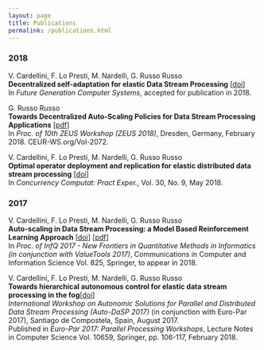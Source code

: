 ```yaml
---
layout: page
title: Publications
permalink: /publications.html
---
```

### 2018 ###

V. Cardellini, F. Lo Presti, M. Nardelli, G. Russo Russo<br>
**Decentralized self-adaptation for elastic Data Stream Processing** \[[doi](https://doi.org/10.1016/j.future.2018.05.025)\]<br>
In *Future Generation Computer Systems*, accepted for publication in 2018.

G. Russo Russo<br>
**Towards Decentralized Auto-Scaling Policies for Data Stream Processing Applications**
\[[pdf](http://ceur-ws.org/Vol-2072/paper8.pdf)\]<br>
In *Proc. of 10th ZEUS Workshop (ZEUS 2018)*, Dresden, Germany, February 2018. CEUR-WS.org/Vol-2072. 


V. Cardellini, F. Lo Presti, M. Nardelli, G. Russo Russo<br>
**Optimal operator deployment and replication for elastic distributed data stream processing** \[[doi](https://doi.org/10.1002/cpe.4334)\]<br>
In *Concurrency Computat: Pract Exper.*, Vol. 30, No. 9, May 2018.

### 2017 ###
V. Cardellini, F. Lo Presti, M. Nardelli, G. Russo Russo<br>
**Auto-scaling in Data Stream Processing: a Model Based Reinforcement Learning Approach**
\[[doi](https://doi.org/10.1007/978-3-319-91632-3_8)\]
\[[pdf](http://www.ce.uniroma2.it/publications/infq2017.pdf)\]<br>
In *Proc. of InfQ 2017 - New Frontiers in Quantitative Methods in Informatics
(in conjunction with ValueTools 2017)*,
Communications in Computer and Information Science Vol. 825, Springer, to appear in 2018.	


V. Cardellini, F. Lo Presti, M. Nardelli, G. Russo Russo<br>
**Towards hierarchical autonomous control for elastic data stream processing in the fog**\[[doi](http://dx.doi.org/10.1007/978-3-319-75178-8_9)\]<br>
*International Workshop on Autonomic Solutions for Parallel and Distributed Data Stream Processing (Auto-DaSP 2017)* (in conjunction with Euro-Par 2017), Santiago de Compostela, Spain, August 2017. <br>
Published in *Euro-Par 2017: Parallel Processing Workshops*, Lecture Notes in Computer Science Vol. 10659, Springer, pp. 106-117, February 2018.

<br>
